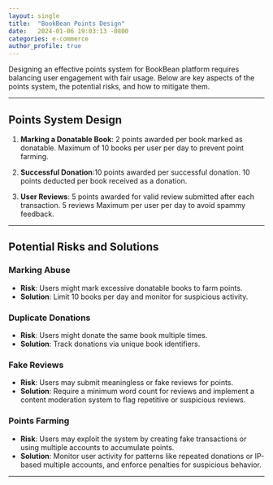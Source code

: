 ```yaml
---
layout: single
title:  "BookBean Points Design"
date:   2024-01-06 19:03:13 -0800
categories: e-commerce
author_profile: true
---
```



Designing an effective points system for BookBean platform requires balancing user engagement with fair usage. Below are key aspects of the points system, the potential risks, and how to mitigate them.

---

## Points System Design

1. **Marking a Donatable Book**:
   2 points awarded per book marked as donatable. Maximum of 10 books per user per day to prevent point farming.

2. **Successful Donation**:10 points awarded per successful donation. 10 points deducted per book received as a donation.

3. **User Reviews**: 5 points awarded for valid review submitted after each transaction. 5 reviews Maximum per user per day to avoid spammy feedback.

---

## Potential Risks and Solutions

### **Marking Abuse**
   - **Risk**: Users might mark excessive donatable books to farm points.
   - **Solution**: Limit 10 books per day and monitor for suspicious activity.

###  **Duplicate Donations**
   - **Risk**: Users might donate the same book multiple times.
   - **Solution**: Track donations via unique book identifiers.

###  **Fake Reviews**
   - **Risk**: Users may submit meaningless or fake reviews for points.
   - **Solution**: Require a minimum word count for reviews and implement a content moderation system to flag repetitive or suspicious reviews.

###  **Points Farming**
   - **Risk**: Users may exploit the system by creating fake transactions or using multiple accounts to accumulate points.
   - **Solution**: Monitor user activity for patterns like repeated donations or IP-based multiple accounts, and enforce penalties for suspicious behavior.

---
